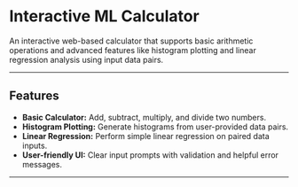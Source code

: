 # Interactive ML Calculator

An interactive web-based calculator that supports basic arithmetic operations and advanced features like histogram plotting and linear regression analysis using input data pairs.

---

## Features

- **Basic Calculator:** Add, subtract, multiply, and divide two numbers.
- **Histogram Plotting:** Generate histograms from user-provided data pairs.
- **Linear Regression:** Perform simple linear regression on paired data inputs.
- **User-friendly UI:** Clear input prompts with validation and helpful error messages.

---
